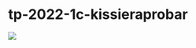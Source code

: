 # tp-2022-1c-kissieraprobar

<img src="https://devhumor.com/content/uploads/images/April2017/Tux.png"/>
